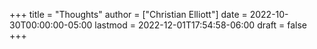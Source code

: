 +++
title = "Thoughts"
author = ["Christian Elliott"]
date = 2022-10-30T00:00:00-05:00
lastmod = 2022-12-01T17:54:58-06:00
draft = false
+++
